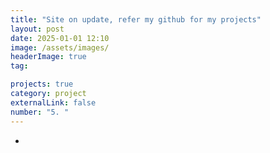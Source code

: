 ```yaml
---
title: "Site on update, refer my github for my projects"
layout: post
date: 2025-01-01 12:10
image: /assets/images/
headerImage: true
tag:

projects: true
category: project
externalLink: false
number: "5. "
---
```



- 
